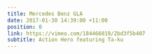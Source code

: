 ```yaml
---
title: Mercedes Benz GLA
date: 2017-01-30 14:39:00 +11:00
position: 0
link: https://vimeo.com/184466019/2bd3f5b407
subtitle: Action Hero featuring Ta-ku
---
```


